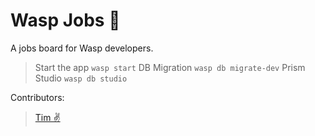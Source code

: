 # Wasp Jobs 🐝

A jobs board for Wasp developers.

> Start the app `wasp start`
> DB Migration `wasp db migrate-dev`
> Prism Studio `wasp db studio`

Contributors:

> [Tim ✌️](https://github.com/tskaggs)